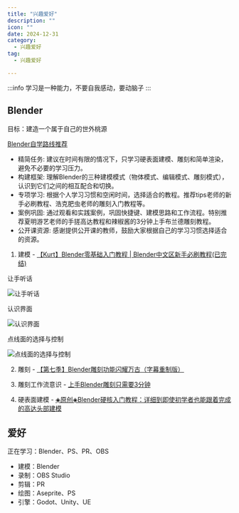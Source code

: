 ```yaml
---
title: "兴趣爱好"
description: ""
icon: ""
date: 2024-12-31
category:
  - 兴趣爱好
tag:
  - 兴趣爱好

---
```

:::info
学习是一种能力，不要自我感动，要动脑子
:::

## Blender

目标：建造一个属于自己的世外桃源

[Blender自学路线推荐](https://www.bilibili.com/video/BV1ys421T73p/?spm_id_from=333.337.search-card.all.click&vd_source=834d9d69a86c55d6acbaf9e5dbe37bb2)

- 精简任务: 建议在时间有限的情况下，只学习硬表面建模、雕刻和简单渲染，避免不必要的学习压力。
- 构建框架: 理解Blender的三种建模模式（物体模式、编辑模式、雕刻模式），认识到它们之间的相互配合和切换。
- 专项学习: 根据个人学习习惯和空闲时间，选择适合的教程。推荐tips老师的新手必刷教程、浩克肥虫老师的雕刻入门教程等。
- 案例巩固: 通过观看和实践案例，巩固快捷键、建模思路和工作流程。特别推荐夏明游艺老师的手搓高达教程和辣椒酱的3分钟上手布兰德雕刻教程。
- 公开课资源: 感谢提供公开课的教师，鼓励大家根据自己的学习习惯选择适合的资源。

1. 建模 - [【Kurt】Blender零基础入门教程 | Blender中文区新手必刷教程(已完结)](https://www.bilibili.com/video/BV14u41147YH?spm_id_from=333.788.videopod.episodes&vd_source=834d9d69a86c55d6acbaf9e5dbe37bb2&p=3)

让手听话

![让手听话](https://drawingbed-686.pages.dev/myblog/202501010024999.png)

认识界面

![认识界面](https://drawingbed-686.pages.dev/myblog/202501010106645.png)

点线面的选择与控制

![点线面的选择与控制](https://drawingbed-686.pages.dev/myblog/202501041138619.png)

2. 雕刻 - [【第七季】Blender雕刻功能闪耀万古（字幕重制版）](https://www.bilibili.com/video/BV1dc411f79E?spm_id_from=333.788.recommend_more_video.0&vd_source=834d9d69a86c55d6acbaf9e5dbe37bb2)

3. 雕刻工作流意识 - [上手Blender雕刻只需要3分钟](https://www.bilibili.com/video/BV1JL4y1A75k/?spm_id_from=333.337.search-card.all.click&vd_source=834d9d69a86c55d6acbaf9e5dbe37bb2)

4. 硬表面建模 - [◈原创◈Blender硬核入门教程：详细到即使初学者也能跟着完成的高达头部建模](https://www.bilibili.com/video/BV1uD4y1F7YV/?spm_id_from=333.337.search-card.all.click&vd_source=834d9d69a86c55d6acbaf9e5dbe37bb2)

## 爱好

正在学习：Blender、PS、PR、OBS

- 建模：Blender
- 录制：OBS Studio
- 剪辑：PR
- 绘图：Aseprite、PS
- 引擎：Godot、Unity、UE
